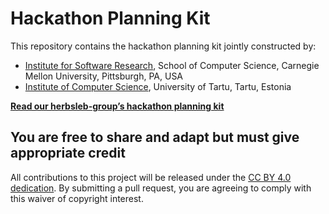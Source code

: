# Hackathon Planning Kit

This repository contains the hackathon planning kit jointly constructed by:
-	[Institute for Software Research](https://www.isri.cmu.edu/), School of Computer Science, Carnegie Mellon University, Pittsburgh, PA, USA
-	[Institute of Computer Science](https://www.cs.ut.ee/en), University of Tartu, Tartu, Estonia

[**Read our herbsleb-group’s hackathon planning kit**](https://hackathon-planning-kit.org/)

## You are free to share and adapt but must give appropriate credit
All contributions to this project will be released under the [CC BY 4.0 dedication](https://creativecommons.org/licenses/by/4.0/). By submitting a pull request, you are agreeing to comply with this waiver of copyright interest.
